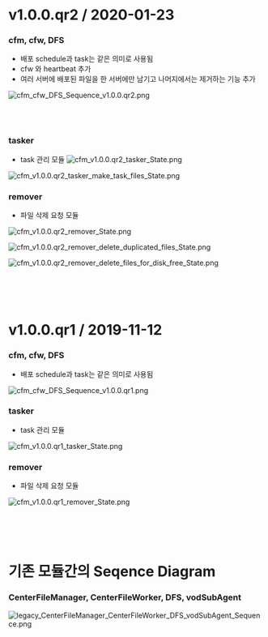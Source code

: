 v1.0.0.qr2 / 2020-01-23
===================

### cfm, cfw, DFS

- 배포 schedule과 task는 같은 의미로 사용됨
- cfw 와 heartbeat 추가
- 여러 서버에 배포된 파일을 한 서버에만 남기고 나머지에서는 제거하는 기능 추가

![cfm_cfw_DFS_Sequence_v1.0.0.qr2.png](cfm_cfw_DFS_Sequence_v1.0.0.qr2.png)

<br><br>

### tasker
- task 관리 모듈
![cfm_v1.0.0.qr2_tasker_State.png](cfm_v1.0.0.qr2_tasker_State.png)

![cfm_v1.0.0.qr2_tasker_make_task_files_State.png](cfm_v1.0.0.qr2_tasker_make_task_files_State.png)

### remover

- 파일 삭제 요청 모듈

![cfm_v1.0.0.qr2_remover_State.png](cfm_v1.0.0.qr2_remover_State.png)

![cfm_v1.0.0.qr2_remover_delete_duplicated_files_State.png](cfm_v1.0.0.qr2_remover_delete_duplicated_files_State.png)

![cfm_v1.0.0.qr2_remover_delete_files_for_disk_free_State.png](cfm_v1.0.0.qr2_remover_delete_files_for_disk_free_State.png)

<br><br>
v1.0.0.qr1 / 2019-11-12
===================

### cfm, cfw, DFS

- 배포 schedule과 task는 같은 의미로 사용됨

![cfm_cfw_DFS_Sequence_v1.0.0.qr1.png](cfm_cfw_DFS_Sequence_v1.0.0.qr1.png)

### tasker

- task 관리 모듈

![cfm_v1.0.0.qr1_tasker_State.png](cfm_v1.0.0.qr1_tasker_State.png)

### remover

- 파일 삭제 요청 모듈

![cfm_v1.0.0.qr1_remover_State.png](cfm_v1.0.0.qr1_remover_State.png)

<br><br>
기존 모듈간의 Seqence Diagram
===================

### CenterFileManager, CenterFileWorker, DFS, vodSubAgent


![legacy_CenterFileManager_CenterFileWorker_DFS_vodSubAgent_Sequence.png](legacy_CenterFileManager_CenterFileWorker_DFS_vodSubAgent_Sequence.png)
